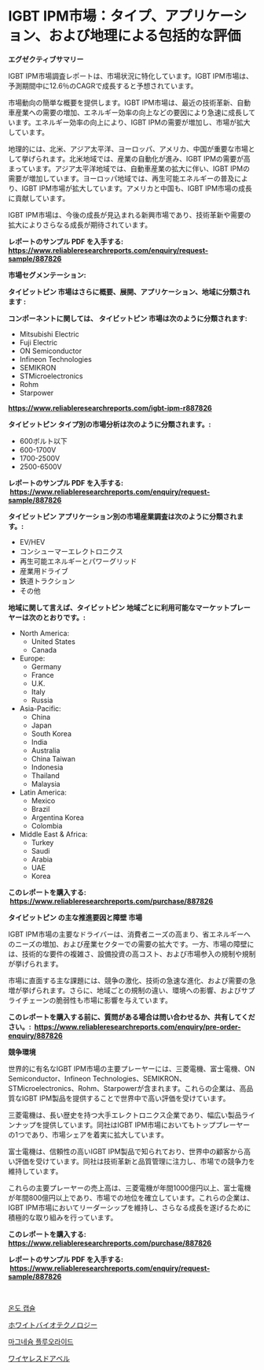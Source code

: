 <p><h1>IGBT IPM市場：タイプ、アプリケーション、および地理による包括的な評価</h1></p><p><strong>エグゼクティブサマリー</strong></p>
<p><p>IGBT IPM市場調査レポートは、市場状況に特化しています。IGBT IPM市場は、予測期間中に12.6％のCAGRで成長すると予想されています。</p><p>市場動向の簡単な概要を提供します。IGBT IPM市場は、最近の技術革新、自動車産業への需要の増加、エネルギー効率の向上などの要因により急速に成長しています。エネルギー効率の向上により、IGBT IPMの需要が増加し、市場が拡大しています。</p><p>地理的には、北米、アジア太平洋、ヨーロッパ、アメリカ、中国が重要な市場として挙げられます。北米地域では、産業の自動化が進み、IGBT IPMの需要が高まっています。アジア太平洋地域では、自動車産業の拡大に伴い、IGBT IPMの需要が増加しています。ヨーロッパ地域では、再生可能エネルギーの普及により、IGBT IPM市場が拡大しています。アメリカと中国も、IGBT IPM市場の成長に貢献しています。</p><p>IGBT IPM市場は、今後の成長が見込まれる新興市場であり、技術革新や需要の拡大によりさらなる成長が期待されています。</p></p>
<p><strong>レポートのサンプル PDF を入手する: <a href="https://www.reliableresearchreports.com/enquiry/request-sample/887826">https://www.reliableresearchreports.com/enquiry/request-sample/887826</a></strong></p>
<p><strong>市場セグメンテーション:</strong></p>
<p><strong> タイビットピン 市場はさらに概要、展開、アプリケーション、地域に分類されます :</strong></p>
<p><strong>コンポーネントに関しては、 タイビットピン 市場は次のように分類されます: &nbsp;</strong></p>
<p><ul><li>Mitsubishi Electric</li><li>Fuji Electric</li><li>ON Semiconductor</li><li>Infineon Technologies</li><li>SEMIKRON</li><li>STMicroelectronics</li><li>Rohm</li><li>Starpower</li></ul></p>
<p><strong><a href="https://www.reliableresearchreports.com/igbt-ipm-r887826">https://www.reliableresearchreports.com/igbt-ipm-r887826</a></strong></p>
<p><strong> タイビットピン タイプ別の市場分析は次のように分類されます。:</strong></p>
<p><ul><li>600ボルト以下</li><li>600-1700V</li><li>1700-2500V</li><li>2500-6500V</li></ul></p>
<p><strong>レポートのサンプル PDF を入手する: &nbsp;<a href="https://www.reliableresearchreports.com/enquiry/request-sample/887826">https://www.reliableresearchreports.com/enquiry/request-sample/887826</a></strong></p>
<p><strong> タイビットピン アプリケーション別の市場産業調査は次のように分類されます。:</strong></p>
<p><ul><li>EV/HEV</li><li>コンシューマーエレクトロニクス</li><li>再生可能エネルギーとパワーグリッド</li><li>産業用ドライブ</li><li>鉄道トラクション</li><li>その他</li></ul></p>
<p><strong>地域に関して言えば、タイビットピン 地域ごとに利用可能なマーケットプレーヤーは次のとおりです。:</strong></p>
<p><ul>
    <li>
        North America:
        <ul>
            <li>United States</li>
            <li>Canada</li>
        </ul>
    </li>
    <li>
        Europe:
        <ul>
            <li>Germany</li>
            <li>France</li>
            <li>U.K.</li>
            <li>Italy</li>
            <li>Russia</li>
        </ul>
    </li>
    <li>
        Asia-Pacific:
        <ul>
            <li>China</li>
            <li>Japan</li>
            <li>South Korea</li>
            <li>India</li>
            <li>Australia</li>
            <li>China Taiwan</li>
            <li>Indonesia</li>
            <li>Thailand</li>
            <li>Malaysia</li>
        </ul>
    </li>
    <li>
        Latin America:
        <ul>
            <li>Mexico</li>
            <li>Brazil</li>
            <li>Argentina Korea</li>
            <li>Colombia</li>
        </ul>
    </li>
    <li>
        Middle East & Africa:
        <ul>
            <li>Turkey</li>
            <li>Saudi</li>
            <li>Arabia</li>
            <li>UAE</li>
            <li>Korea</li>
        </ul>
    </li>
    </ul></p>
<p><strong>このレポートを購入する: &nbsp;<a href="https://www.reliableresearchreports.com/purchase/887826">https://www.reliableresearchreports.com/purchase/887826</a></strong></p>
<p><strong>タイビットピン の主な推進要因と障壁 市場</strong></p>
<p><p>IGBT IPM市場の主要なドライバーは、消費者ニーズの高まり、省エネルギーへのニーズの増加、および産業セクターでの需要の拡大です。一方、市場の障壁には、技術的な要件の複雑さ、設備投資の高コスト、および市場参入の規制や規制が挙げられます。</p><p>市場に直面する主な課題には、競争の激化、技術の急速な進化、および需要の急増が挙げられます。さらに、地域ごとの規制の違い、環境への影響、およびサプライチェーンの脆弱性も市場に影響を与えています。</p></p>
<p><strong>このレポートを購入する前に、質問がある場合は問い合わせるか、共有してください。:&nbsp; <a href="https://www.reliableresearchreports.com/enquiry/pre-order-enquiry/887826">https://www.reliableresearchreports.com/enquiry/pre-order-enquiry/887826</a></strong></p>
<p><strong>競争環境</strong></p>
<p><p>世界的に有名なIGBT IPM市場の主要プレーヤーには、三菱電機、富士電機、ON Semiconductor、Infineon Technologies、SEMIKRON、STMicroelectronics、Rohm、Starpowerが含まれます。これらの企業は、高品質なIGBT IPM製品を提供することで世界中で高い評価を受けています。</p><p>三菱電機は、長い歴史を持つ大手エレクトロニクス企業であり、幅広い製品ラインナップを提供しています。同社はIGBT IPM市場においてもトッププレーヤーの1つであり、市場シェアを着実に拡大しています。</p><p>富士電機は、信頼性の高いIGBT IPM製品で知られており、世界中の顧客から高い評価を受けています。同社は技術革新と品質管理に注力し、市場での競争力を維持しています。</p><p>これらの主要プレーヤーの売上高は、三菱電機が年間1000億円以上、富士電機が年間800億円以上であり、市場での地位を確立しています。これらの企業は、IGBT IPM市場においてリーダーシップを維持し、さらなる成長を遂げるために積極的な取り組みを行っています。</p></p>
<p><strong>このレポートを購入する: &nbsp; <a href="https://www.reliableresearchreports.com/purchase/887826">https://www.reliableresearchreports.com/purchase/887826</a></strong></p>
<p><strong>レポートのサンプル PDF を入手する: &nbsp;<a href="https://www.reliableresearchreports.com/enquiry/request-sample/887826">https://www.reliableresearchreports.com/enquiry/request-sample/887826</a></strong><strong></strong></p>
<p>&nbsp;</p>
<p><p><a href="https://medium.com/@kennyaniel5/%EC%98%A8%EB%8F%84-%EC%BA%A1%EC%8A%90-%EC%8B%9C%EC%9E%A5-%EA%B7%9C%EB%AA%A8-%EC%8B%9C%EC%9E%A5-%EC%A0%84%EB%A7%9D-%EB%B0%8F-%EC%8B%9C%EC%9E%A5-%EC%98%88%EC%B8%A1-2024%EB%85%84%EB%B6%80%ED%84%B0-2031%EB%85%84%EA%B9%8C%EC%A7%80-ad38da9f6120">온도 캡슐</a></p><p><a href="https://medium.com/@englandlifestyle_22171/%E7%99%BD%E3%81%84%E3%83%90%E3%82%A4%E3%82%AA%E3%83%86%E3%82%AF%E3%83%8E%E3%83%AD%E3%82%B8%E3%83%BC%E5%B8%82%E5%A0%B4%E3%81%AE%E8%A6%8F%E6%A8%A1%E3%81%AF-%E3%82%B0%E3%83%AD%E3%83%BC%E3%83%90%E3%83%AB%E7%94%A3%E6%A5%AD%E3%81%AB%E3%81%8A%E3%81%91%E3%82%8B%E6%9C%80%E9%81%A9%E3%81%AA%E3%83%9E%E3%83%BC%E3%82%B1%E3%83%86%E3%82%A3%E3%83%B3%E3%82%B0%E3%83%81%E3%83%A3%E3%83%8D%E3%83%AB%E3%82%92%E6%98%8E%E3%82%89%E3%81%8B%E3%81%AB%E3%81%97%E3%81%BE%E3%81%99-bc74d57f08e5">ホワイトバイオテクノロジー</a></p><p><a href="https://medium.com/@kennyaniel5/%EB%A7%88%EA%B7%B8%EB%84%A4%EC%8A%98-%ED%94%8C%EB%A3%A8%EC%98%A4%EB%9D%BC%EC%9D%B4%EB%93%9C-%EC%8B%9C%EC%9E%A5-%EC%8B%9C%EC%9E%A5-cagr-%EC%8B%9C%EC%9E%A5-%EB%8F%99%ED%96%A5-%EB%B0%8F-%EC%84%B1%EC%9E%A5-%EC%A0%84%EB%9E%B5%EC%97%90-%EB%8C%80%ED%95%9C-%ED%86%B5%EC%B0%B0%EB%A0%A5-c4af7406e9b2">마그네슘 플루오라이드</a></p><p><a href="https://medium.com/@linabernier2023/%E3%83%AF%E3%82%A4%E3%83%A4%E3%83%AC%E3%82%B9%E3%83%89%E3%82%A2%E3%83%99%E3%83%AB%E3%81%AE%E5%B8%82%E5%A0%B4%E3%82%B7%E3%82%A7%E3%82%A2%E3%81%AE%E5%A4%89%E9%81%B7%E3%81%A8%E5%B8%82%E5%A0%B4%E6%88%90%E9%95%B7%E3%83%88%E3%83%AC%E3%83%B3%E3%83%892024%E5%B9%B4-2031%E5%B9%B4-d9b95dfbe573">ワイヤレスドアベル</a></p></p>